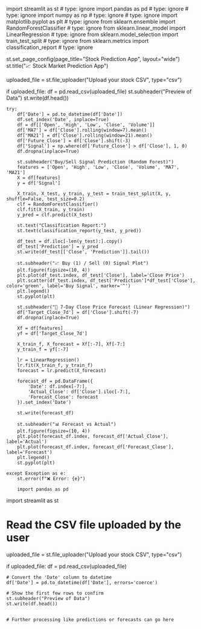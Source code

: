 import streamlit as st # type: ignore
import pandas as pd # type: ignore # type: ignore
import numpy as np # type: ignore # type: ignore
import matplotlib.pyplot as plt # type: ignore
from sklearn.ensemble import RandomForestClassifier # type: ignore
from sklearn.linear_model import LinearRegression # type: ignore
from sklearn.model_selection import train_test_split # type: ignore
from sklearn.metrics import classification_report # type: ignore

st.set_page_config(page_title="Stock Prediction App", layout="wide")
st.title("📈 Stock Market Prediction App")

uploaded_file = st.file_uploader("Upload your stock CSV", type="csv")

if uploaded_file:
    df = pd.read_csv(uploaded_file)
    st.subheader("Preview of Data")
    st.write(df.head())

    try:
        df['Date'] = pd.to_datetime(df['Date'])
        df.set_index('Date', inplace=True)
        df = df[['Open', 'High', 'Low', 'Close', 'Volume']]
        df['MA7'] = df['Close'].rolling(window=7).mean()
        df['MA21'] = df['Close'].rolling(window=21).mean()
        df['Future_Close'] = df['Close'].shift(-3)
        df['Signal'] = np.where(df['Future_Close'] > df['Close'], 1, 0)
        df.dropna(inplace=True)

        st.subheader("Buy/Sell Signal Prediction (Random Forest)")
        features = ['Open', 'High', 'Low', 'Close', 'Volume', 'MA7', 'MA21']
        X = df[features]
        y = df['Signal']

        X_train, X_test, y_train, y_test = train_test_split(X, y, shuffle=False, test_size=0.2)
        clf = RandomForestClassifier()
        clf.fit(X_train, y_train)
        y_pred = clf.predict(X_test)

        st.text("Classification Report:")
        st.text(classification_report(y_test, y_pred))

        df_test = df.iloc[-len(y_test):].copy()
        df_test['Prediction'] = y_pred
        st.write(df_test[['Close', 'Prediction']].tail())

        st.subheader("📈 Buy (1) / Sell (0) Signal Plot")
        plt.figure(figsize=(10, 4))
        plt.plot(df_test.index, df_test['Close'], label='Close Price')
        plt.scatter(df_test.index, df_test['Prediction']*df_test['Close'], color='green', label='Buy Signal', marker='^')
        plt.legend()
        st.pyplot(plt)

        st.subheader("🔮 7-Day Close Price Forecast (Linear Regression)")
        df['Target_Close_7d'] = df['Close'].shift(-7)
        df.dropna(inplace=True)

        Xf = df[features]
        yf = df['Target_Close_7d']

        X_train_f, X_forecast = Xf[:-7], Xf[-7:]
        y_train_f = yf[:-7]

        lr = LinearRegression()
        lr.fit(X_train_f, y_train_f)
        forecast = lr.predict(X_forecast)

        forecast_df = pd.DataFrame({
            'Date': df.index[-7:],
            'Actual_Close': df['Close'].iloc[-7:],
            'Forecast_Close': forecast
        }).set_index('Date')

        st.write(forecast_df)

        st.subheader("📊 Forecast vs Actual")
        plt.figure(figsize=(10, 4))
        plt.plot(forecast_df.index, forecast_df['Actual_Close'], label='Actual')
        plt.plot(forecast_df.index, forecast_df['Forecast_Close'], label='Forecast')
        plt.legend()
        st.pyplot(plt)

    except Exception as e:
        st.error(f"❌ Error: {e}")
        
        import pandas as pd
import streamlit as st

# Read the CSV file uploaded by the user
uploaded_file = st.file_uploader("Upload your stock CSV", type="csv")

if uploaded_file:
    df = pd.read_csv(uploaded_file)
    
    # Convert the 'Date' column to datetime
    df['Date'] = pd.to_datetime(df['Date'], errors='coerce')
    
    # Show the first few rows to confirm
    st.subheader("Preview of Data")
    st.write(df.head())
    
    
    # Further processing like predictions or forecasts can go here



